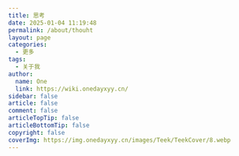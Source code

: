 ```yaml
---
title: 思考
date: 2025-01-04 11:19:48
permalink: /about/thouht
layout: page
categories:
  - 更多
tags:
  - 关于我
author:
  name: One
  link: https://wiki.onedayxyy.cn/
sidebar: false
article: false
comment: false
articleTopTip: false
articleBottomTip: false
copyright: false
coverImg: https://img.onedayxyy.cn/images/Teek/TeekCover/8.webp
---
```


<script setup>
import ThoughtCards from "../.vitepress/theme/components/ThoughtCards/ThoughtCards.vue";
</script>

<ThoughtCards />